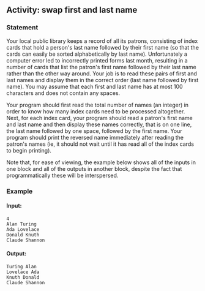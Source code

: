 ## Activity: swap first and last name
### Statement
Your local public library keeps a record of all its patrons, consisting of index cards that hold a person's last name followed by their first name (so that the cards can easily be sorted alphabetically by last name). Unfortunately a computer error led to incorrectly printed forms last month, resulting in a number of cards that list the patron's first name followed by their last name rather than the other way around. Your job is to read these pairs of first and last names and display them in the correct order (last name followed by first name). You may assume that each first and last name has at most 100 characters and does not contain any spaces.

Your program should first read the total number of names (an integer) in order to know how many index cards need to be processed altogether. Next, for each index card, your program should read a patron's first name and last name and then display these names correctly, that is on one line, the last name followed by one space, followed by the first name. Your program should print the reversed name immediately after reading the patron's names (ie, it should not wait until it has read all of the index cards to begin printing).

Note that, for ease of viewing, the example below shows all of the inputs in one block and all of the outputs in another block, despite the fact that programmatically these will be interspersed.

### Example

#### Input:

    4
    Alan Turing
    Ada Lovelace
    Donald Knuth
    Claude Shannon

#### Output:
    Turing Alan
    Lovelace Ada
    Knuth Donald
    Claude Shannon
